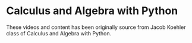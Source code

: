 # Calculus and Algebra with Python

These videos and content has been originally source from Jacob Koehler class of Calculus and Algebra with Python.
